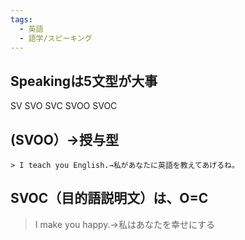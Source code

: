 ```yaml
---
tags:
  - 英語
  - 語学/スピーキング
---
```

## Speakingは5文型が大事

SV 
SVO 
SVC
SVOO
SVOC

## **(SVOO）→授与型**


```
> I teach you English.→私があなたに英語を教えてあげるね。
```

## **SVOC（目的語説明文）は、O=C**

> I make you happy.→私はあなたを幸せにする

